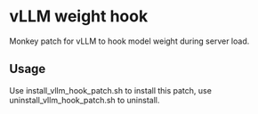 # vLLM weight hook
Monkey patch for vLLM to hook model weight during server load.

## Usage
Use install_vllm_hook_patch.sh to install this patch, use uninstall_vllm_hook_patch.sh to uninstall.